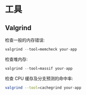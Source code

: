 # 工具

## Valgrind

检查一般的内存错误:
```rust
valgrind --tool=memcheck your-app
```

检查堆内存:
```rust
valgrind --tool=massif your-app
```

检查 CPU 缓存及分支预测的命中率:
```bash
valgrind --tool=cachegrind your-app
```

